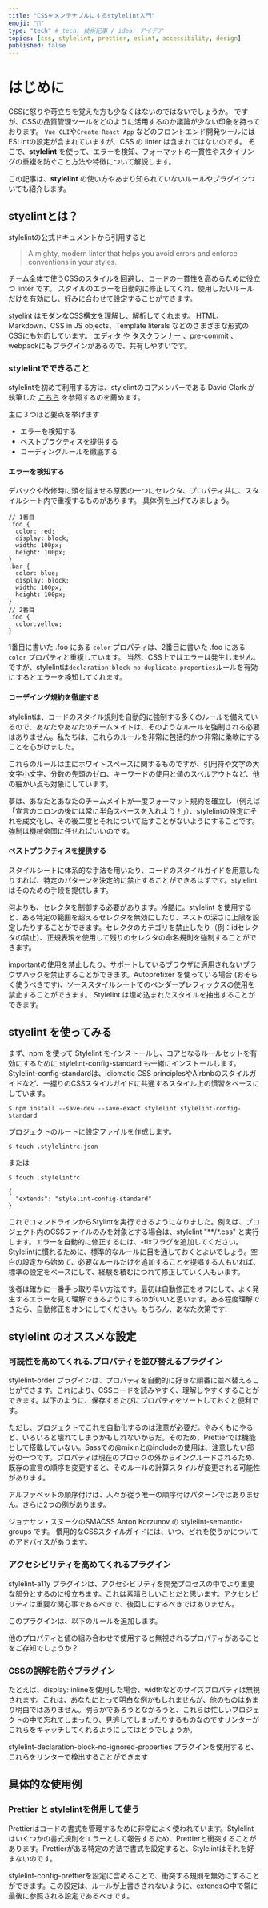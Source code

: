 ```yaml
---
title: "CSSをメンテナブルにするstylelint入門"
emoji: "🌊"
type: "tech" # tech: 技術記事 / idea: アイデア
topics: [css, stylelint, prettier, eslint, accessibility, design]
published: false
---
```

# はじめに
CSSに怒りや苛立ちを覚えた方も少なくはないのではないでしょうか。
ですが、CSSの品質管理ツールをどのように活用するのか議論が少ない印象を持っております。
`Vue CLI`や`Create React App` などのフロントエンド開発ツールには ESLintの設定が含まれていますが、CSS の linter は含まれてはないのです。
そこで、**stylelint** を使って、エラーを検知、フォーマットの一貫性やスタイリングの重複を防ぐこと方法や特徴について解説します。

この記事は、**stylelint** の使い方やあまり知られていないルールやプラグインついても紹介します。

## styelintとは？
stylelintの公式ドキュメントから引用すると
> A mighty, modern linter that helps you avoid errors and enforce conventions in your styles.

チーム全体で使うCSSのスタイルを回避し、コードの一貫性を高めるために役立つ linter です。 
スタイルのエラーを自動的に修正してくれ、使用したいルールだけを有効にし、好みに合わせて設定することができます。

styelint はモダンなCSS構文を理解し、解析してくれます。
HTML、 Markdown、CSS in JS objects、Template literals などのさまざまな形式のCSSにも対応しています。
[エディタ](https://stylelint.io/user-guide/integrations/editor/) や [タスクランナー](https://stylelint.io/user-guide/integrations/task-runner) 、[pre-commit](https://github.com/thibaudcolas/pre-commit-stylelint) 、webpackにもプラグインがあるので、共有しやすいです。

### stylelintでできること
stylelintを初めて利用する方は、stylelintのコアメンバーである David Clark が執筆した [こちら](https://css-tricks.com/stylelint/) を参照するのを薦めます。

主に３つほど要点を挙げます
- エラーを検知する
- ベストプラクティスを提供する
- コーディングルールを徹底する

#### エラーを検知する
デバックや改修時に頭を悩ませる原因の一つにセレクタ、プロパティ共に、スタイルシート内で重複するものがあります。
具体例を上げてみましょう。
```css:example
// 1番目
.foo {
  color: red;
  display: block;
  width: 100px;
  height: 100px;
}
.bar {
  color: blue;
  display: block;
  width: 100px;
  height: 100px;    
}
// 2番目
.foo {
  color:yellow;
}
```
1番目に書いた .foo にある `color` プロパティは、2番目に書いた .foo にある `color` プロパティと重複しています。
当然、CSS上ではエラーは発生しません。ですが、stylelintは`declaration-block-no-duplicate-properties`ルールを有効にするとエラーを検知してくれます。

#### コーデイング規約を徹底する
stylelintは、コードのスタイル規則を自動的に強制する多くのルールを備えているので、あなたやあなたのチームメイトは、そのようなルールを強制される必要はありません。私たちは、これらのルールを非常に包括的かつ非常に柔軟にすることを心がけました。

これらのルールは主にホワイトスペースに関するものですが、引用符や文字の大文字小文字、分数の先頭のゼロ、キーワードの使用と値のスペルアウトなど、他の細かい点も対象にしています。

夢は、あなたとあなたのチームメイトが一度フォーマット規約を確立し（例えば「宣言のコロンの後には常に半角スペースを入れよう！」）、stylelintの設定にそれを成文化し、その後二度とそれについて話すことがないようにすることです。強制は機械帝国に任せればいいのです。

#### ベストプラクティスを提供する
スタイルシートに体系的な手法を用いたり、コードのスタイルガイドを用意したりすれば、特定のパターンを決定的に禁止することができるはずです。stylelintはそのための手段を提供します。

何よりも、セレクタを制御する必要があります。冷酷に。stylelint を使用すると、ある特定の範囲を超えるセレクタを無効にしたり、ネストの深さに上限を設定したりすることができます。セレクタのカテゴリを禁止したり（例：idセレクタの禁止）、正規表現を使用して残りのセレクタの命名規則を強制することができます。

importantの使用を禁止したり、サポートしているブラウザに適用されないブラウザハックを禁止することができます。Autoprefixer を使っている場合 (おそらく使うべきです)、ソーススタイルシートでのベンダープレフィックスの使用を禁止することができます。
Stylelint は埋め込まれたスタイルを抽出することができます。

## styelint を使ってみる
まず、npm を使って Stylelint をインストールし、コアとなるルールセットを有効にするために stylelint-config-standard も一緒にインストールします。Stylelint-config-standardは、idiomatic CSS principlesやAirbnbのスタイルガイドなど、一握りのCSSスタイルガイドに共通するスタイル上の慣習をベースにしています。

```shell
$ npm install --save-dev --save-exact stylelint stylelint-config-standard
```

プロジェクトのルートに設定ファイルを作成します。
```shell
$ touch .stylelintrc.json
```
または
```shell
$ touch .stylelintrc
```
```json:example
{
  "extends": "stylelint-config-standard"
}
```
これでコマンドラインからStylintを実行できるようになりました。例えば、プロジェクト内のCSSファイルのみを対象とする場合は、stylelint "**/*.css" と実行します。エラーを自動的に修正するには、-fixフラグを追加してください。
Stylelintに慣れるために、標準的なルールに目を通しておくとよいでしょう。空白の設定から始めて、必要なルールだけを追加することを提唱する人もいれば、標準の設定をベースにして、経験を積むにつれて修正していく人もいます。

後者は確かに一番手っ取り早い方法です。最初は自動修正をオフにして、よく発生するエラーを見て理解できるようにするのがいいと思います。ある程度理解できたら、自動修正をオンにしてください。もちろん、あなた次第です!

## stylelint のオススメな設定

### 可読性を高めてくれる.プロパティを並び替えるプラグイン
stylelint-order プラグインは、プロパティを自動的に好きな順番に並べ替えることができます。これにより、CSSコードを読みやすく、理解しやすくすることができます。以下のように、保存するたびにプロパティをソートしておくと便利です。


ただし、プロジェクトでこれを自動化するのは注意が必要だ。やみくもにやると、いろいろと壊れてしまうかもしれないからだ。そのため、Prettierでは機能として搭載していない。Sassでの@mixinと@includeの使用は、注意したい部分の一つです。プロパティは現在のブロックの外からインクルードされるため、既存の宣言の順序を変更すると、そのルールの計算スタイルが変更される可能性があります。

アルファベットの順序付けは、人々が従う唯一の順序付けパターンではありません。さらに2つの例があります。

ジョナサン・スヌークのSMACSS
Anton Korzunov の stylelint-semantic-groups です。
慣用的なCSSスタイルガイドには、いつ、どれを使うかについてのアドバイスがあります。

### アクセシビリティを高めてくれるプラグイン
stylelint-a11y プラグインは、アクセシビリティを開発プロセスの中でより重要な部分とするのに役立ちます。これは素晴らしいことだと思います。アクセシビリティは重要な関心事であるべきで、後回しにするべきではありません。

このプラグインは、以下のルールを追加します。

他のプロパティと値の組み合わせで使用すると無視されるプロパティがあることをご存知でしょうか？

### CSSの誤解を防ぐプラグイン
たとえば、display: inlineを使用した場合、widthなどのサイズプロパティは無視されます。これは、あなたにとって明白な例かもしれませんが、他のものはあまり明白ではありません。明らかであろうとなかろうと、これらは忙しいプロジェクトの中で忘れてしまったり、見逃してしまったりするものなのですリンターがこれらをキャッチしてくれるようにしてはどうでしょうか。

stylelint-declaration-block-no-ignored-properties プラグインを使用すると、これらをリンターで検出することができます

## 具体的な使用例
### Prettier と stylelintを併用して使う
Prettierはコードの書式を管理するために非常によく使われています。Stylelintはいくつかの書式規則をエラーとして報告するため、Prettierと衝突することがあります。Prettierがある特定の方法で書式を設定すると、Stylelintはそれを好まないのです。

stylelint-config-prettierを設定に含めることで、衝突する規則を無効にすることができます。この設定は、ルールが上書きされないように、extendsの中で常に最後に参照される設定であるべきです。